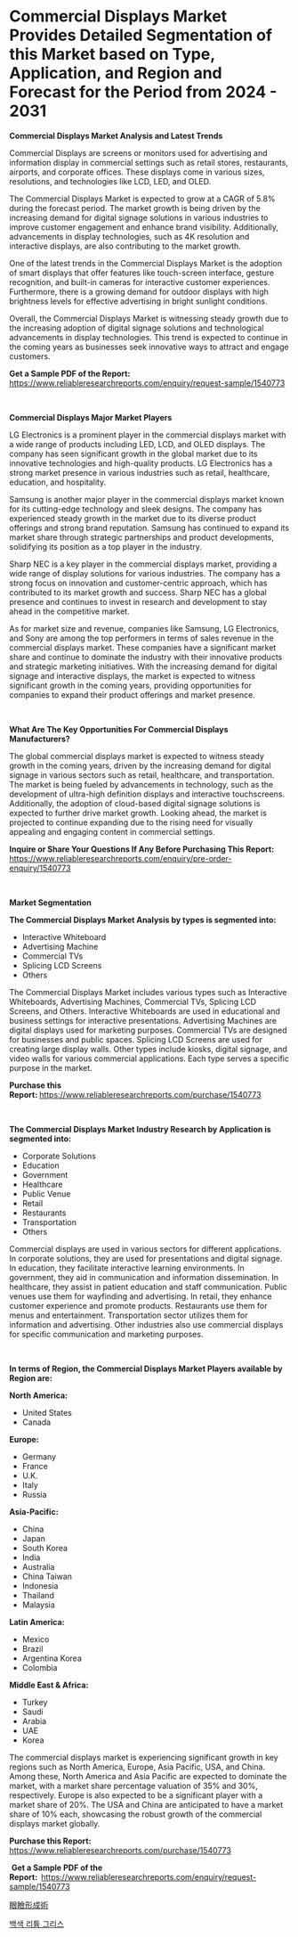 <p><h1>Commercial Displays Market Provides Detailed Segmentation of this Market based on Type, Application, and Region and Forecast for the Period from 2024 - 2031</h1></p><p><strong>Commercial Displays Market Analysis and Latest Trends</strong></p>
<p><p>Commercial Displays are screens or monitors used for advertising and information display in commercial settings such as retail stores, restaurants, airports, and corporate offices. These displays come in various sizes, resolutions, and technologies like LCD, LED, and OLED.</p><p>The Commercial Displays Market is expected to grow at a CAGR of 5.8% during the forecast period. The market growth is being driven by the increasing demand for digital signage solutions in various industries to improve customer engagement and enhance brand visibility. Additionally, advancements in display technologies, such as 4K resolution and interactive displays, are also contributing to the market growth.</p><p>One of the latest trends in the Commercial Displays Market is the adoption of smart displays that offer features like touch-screen interface, gesture recognition, and built-in cameras for interactive customer experiences. Furthermore, there is a growing demand for outdoor displays with high brightness levels for effective advertising in bright sunlight conditions.</p><p>Overall, the Commercial Displays Market is witnessing steady growth due to the increasing adoption of digital signage solutions and technological advancements in display technologies. This trend is expected to continue in the coming years as businesses seek innovative ways to attract and engage customers.</p></p>
<p><strong>Get a Sample PDF of the Report:&nbsp;</strong> <a href="https://www.reliableresearchreports.com/enquiry/request-sample/1540773">https://www.reliableresearchreports.com/enquiry/request-sample/1540773</a></p>
<p>&nbsp;</p>
<p><strong>Commercial Displays Major Market Players</strong></p>
<p><p>LG Electronics is a prominent player in the commercial displays market with a wide range of products including LED, LCD, and OLED displays. The company has seen significant growth in the global market due to its innovative technologies and high-quality products. LG Electronics has a strong market presence in various industries such as retail, healthcare, education, and hospitality.</p><p>Samsung is another major player in the commercial displays market known for its cutting-edge technology and sleek designs. The company has experienced steady growth in the market due to its diverse product offerings and strong brand reputation. Samsung has continued to expand its market share through strategic partnerships and product developments, solidifying its position as a top player in the industry.</p><p>Sharp NEC is a key player in the commercial displays market, providing a wide range of display solutions for various industries. The company has a strong focus on innovation and customer-centric approach, which has contributed to its market growth and success. Sharp NEC has a global presence and continues to invest in research and development to stay ahead in the competitive market.</p><p>As for market size and revenue, companies like Samsung, LG Electronics, and Sony are among the top performers in terms of sales revenue in the commercial displays market. These companies have a significant market share and continue to dominate the industry with their innovative products and strategic marketing initiatives. With the increasing demand for digital signage and interactive displays, the market is expected to witness significant growth in the coming years, providing opportunities for companies to expand their product offerings and market presence.</p></p>
<p>&nbsp;</p>
<p><strong>What Are The Key Opportunities For Commercial Displays Manufacturers?</strong></p>
<p><p>The global commercial displays market is expected to witness steady growth in the coming years, driven by the increasing demand for digital signage in various sectors such as retail, healthcare, and transportation. The market is being fueled by advancements in technology, such as the development of ultra-high definition displays and interactive touchscreens. Additionally, the adoption of cloud-based digital signage solutions is expected to further drive market growth. Looking ahead, the market is projected to continue expanding due to the rising need for visually appealing and engaging content in commercial settings.</p></p>
<p><strong>Inquire or Share Your Questions If Any Before Purchasing This Report:</strong> <a href="https://www.reliableresearchreports.com/enquiry/pre-order-enquiry/1540773">https://www.reliableresearchreports.com/enquiry/pre-order-enquiry/1540773</a></p>
<p>&nbsp;</p>
<p><strong>Market Segmentation</strong></p>
<p><strong>The Commercial Displays Market Analysis by types is segmented into:</strong></p>
<p><ul><li>Interactive Whiteboard</li><li>Advertising Machine</li><li>Commercial TVs</li><li>Splicing LCD Screens</li><li>Others</li></ul></p>
<p><p>The Commercial Displays Market includes various types such as Interactive Whiteboards, Advertising Machines, Commercial TVs, Splicing LCD Screens, and Others. Interactive Whiteboards are used in educational and business settings for interactive presentations. Advertising Machines are digital displays used for marketing purposes. Commercial TVs are designed for businesses and public spaces. Splicing LCD Screens are used for creating large display walls. Other types include kiosks, digital signage, and video walls for various commercial applications. Each type serves a specific purpose in the market.</p></p>
<p><strong>Purchase this Report:&nbsp;</strong><a href="https://www.reliableresearchreports.com/purchase/1540773">https://www.reliableresearchreports.com/purchase/1540773</a></p>
<p>&nbsp;</p>
<p><strong>The Commercial Displays Market Industry Research by Application is segmented into:</strong></p>
<p><ul><li>Corporate Solutions</li><li>Education</li><li>Government</li><li>Healthcare</li><li>Public Venue</li><li>Retail</li><li>Restaurants</li><li>Transportation</li><li>Others</li></ul></p>
<p><p>Commercial displays are used in various sectors for different applications. In corporate solutions, they are used for presentations and digital signage. In education, they facilitate interactive learning environments. In government, they aid in communication and information dissemination. In healthcare, they assist in patient education and staff communication. Public venues use them for wayfinding and advertising. In retail, they enhance customer experience and promote products. Restaurants use them for menus and entertainment. Transportation sector utilizes them for information and advertising. Other industries also use commercial displays for specific communication and marketing purposes.</p></p>
<p>&nbsp;</p>
<p><strong>In terms of Region, the Commercial Displays Market Players available by Region are:</strong></p>
<p>
    <p> <strong> North America: </strong>
        <ul>
            <li>United States</li>
            <li>Canada</li>
        </ul>
        </p> 
    <p> <strong> Europe: </strong>
        <ul>
            <li>Germany</li>
            <li>France</li>
            <li>U.K.</li>
            <li>Italy</li>
            <li>Russia</li>
        </ul>
        </p> 
    <p> <strong> Asia-Pacific: </strong>
        <ul>
            <li>China</li>
            <li>Japan</li>
            <li>South Korea</li>
            <li>India</li>
            <li>Australia</li>
            <li>China Taiwan</li>
            <li>Indonesia</li>
            <li>Thailand</li>
            <li>Malaysia</li>
        </ul>
        </p> 
    <p> <strong> Latin America: </strong>
        <ul>
            <li>Mexico</li>
            <li>Brazil</li>
            <li>Argentina Korea</li>
            <li>Colombia</li>
        </ul>
        </p> 
    <p> <strong> Middle East & Africa: </strong>
        <ul>
            <li>Turkey</li>
            <li>Saudi</li>
            <li>Arabia</li>
            <li>UAE</li>
            <li>Korea</li>
        </ul>
    </p>
    </p>
<p><p>The commercial displays market is experiencing significant growth in key regions such as North America, Europe, Asia Pacific, USA, and China. Among these, North America and Asia Pacific are expected to dominate the market, with a market share percentage valuation of 35% and 30%, respectively. Europe is also expected to be a significant player with a market share of 20%. The USA and China are anticipated to have a market share of 10% each, showcasing the robust growth of the commercial displays market globally.</p></p>
<p><strong>Purchase this Report: </strong><a href="https://www.reliableresearchreports.com/purchase/1540773">https://www.reliableresearchreports.com/purchase/1540773</a></p>
<p>&nbsp;<strong>Get a Sample PDF of the Report:&nbsp;&nbsp;</strong><a href="https://www.reliableresearchreports.com/enquiry/request-sample/1540773">https://www.reliableresearchreports.com/enquiry/request-sample/1540773</a></p>
<p><strong></strong></p>
<p><p><a href="https://medium.com/@jodyomenick9056/%E7%9C%BC%E7%9E%BC%E5%BD%A2%E6%88%90%E8%A1%93%E5%B8%82%E5%A0%B4%E5%B1%95%E6%9C%9B-%E7%94%A3%E6%A5%AD%E6%A6%82%E8%A6%81%E3%81%A8%E4%BA%88%E6%B8%AC-2024%E5%B9%B4%E3%81%8B%E3%82%892031%E5%B9%B4-d0c4c5f6cc6e">眼瞼形成術</a></p><p><a href="https://github.com/laholand/Market-Research-Report-List-3/blob/main/576222610126.md">백색 리튬 그리스</a></p></p>